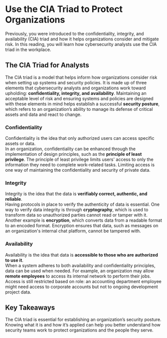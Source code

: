 # Use the CIA Triad to Protect Organizations

Previously, you were introduced to the confidentiality, integrity, and availability (CIA) triad and how it helps organizations consider and mitigate risk. In this reading, you will learn how cybersecurity analysts use the CIA triad in the workplace. 

## The CIA Triad for Analysts
The CIA triad is a model that helps inform how organizations consider risk when setting up systems and security policies. It is made up of three elements that cybersecurity analysts and organizations work toward upholding: **confidentiality, integrity, and availability**. Maintaining an acceptable level of risk and ensuring systems and policies are designed with these elements in mind helps establish a successful **security posture**, which refers to an organization’s ability to manage its defense of critical assets and data and react to change. 

### Confidentiality
Confidentiality is the idea that only authorized users can access specific assets or data.  
In an organization, confidentiality can be enhanced through the implementation of design principles, such as the **principle of least privilege**. The principle of least privilege limits users' access to only the information they need to complete work-related tasks. Limiting access is one way of maintaining the confidentiality and security of private data. 

### Integrity
Integrity is the idea that the data is **verifiably correct, authentic, and reliable**.  
Having protocols in place to verify the authenticity of data is essential. One way to verify data integrity is through **cryptography**, which is used to transform data so unauthorized parties cannot read or tamper with it. Another example is **encryption**, which converts data from a readable format to an encoded format. Encryption ensures that data, such as messages on an organization's internal chat platform, cannot be tampered with.  

### Availability
Availability is the idea that data is **accessible to those who are authorized to use it**.  
When a system adheres to both availability and confidentiality principles, data can be used when needed. For example, an organization may allow **remote employees** to access its internal network to perform their jobs. Access is still restricted based on role: an accounting department employee might need access to corporate accounts but not to ongoing development project data.  

## Key Takeaways
The CIA triad is essential for establishing an organization’s security posture.  
Knowing what it is and how it’s applied can help you better understand how security teams work to protect organizations and the people they serve.
